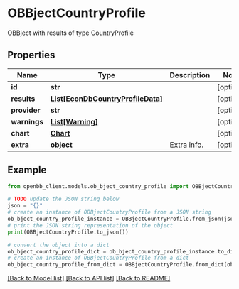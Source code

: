 # OBBjectCountryProfile

OBBject with results of type CountryProfile

## Properties

Name | Type | Description | Notes
------------ | ------------- | ------------- | -------------
**id** | **str** |  | [optional] 
**results** | [**List[EconDbCountryProfileData]**](EconDbCountryProfileData.md) |  | [optional] 
**provider** | **str** |  | [optional] 
**warnings** | [**List[Warning]**](Warning.md) |  | [optional] 
**chart** | [**Chart**](Chart.md) |  | [optional] 
**extra** | **object** | Extra info. | [optional] 

## Example

```python
from openbb_client.models.ob_bject_country_profile import OBBjectCountryProfile

# TODO update the JSON string below
json = "{}"
# create an instance of OBBjectCountryProfile from a JSON string
ob_bject_country_profile_instance = OBBjectCountryProfile.from_json(json)
# print the JSON string representation of the object
print(OBBjectCountryProfile.to_json())

# convert the object into a dict
ob_bject_country_profile_dict = ob_bject_country_profile_instance.to_dict()
# create an instance of OBBjectCountryProfile from a dict
ob_bject_country_profile_from_dict = OBBjectCountryProfile.from_dict(ob_bject_country_profile_dict)
```
[[Back to Model list]](../README.md#documentation-for-models) [[Back to API list]](../README.md#documentation-for-api-endpoints) [[Back to README]](../README.md)


